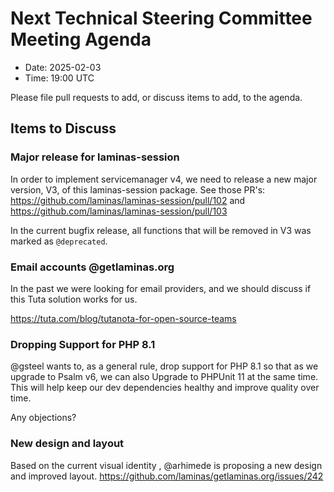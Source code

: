 # Next Technical Steering Committee Meeting Agenda

- Date: 2025-02-03
- Time: 19:00 UTC

Please file pull requests to add, or discuss items to add, to the agenda.

## Items to Discuss

### Major release for laminas-session

In order to implement servicemanager v4, we need to release a new major version, V3, of this laminas-session package.
See those PR's: https://github.com/laminas/laminas-session/pull/102  and https://github.com/laminas/laminas-session/pull/103

In the current bugfix release, all functions that will be removed in V3 was marked as `@deprecated`.

### Email accounts @getlaminas.org 

In the past we were looking for email providers, and we should discuss if this Tuta solution works for us.
    
https://tuta.com/blog/tutanota-for-open-source-teams
    
### Dropping Support for PHP 8.1

@gsteel wants to, as a general rule, drop support for PHP 8.1 so that as we upgrade to Psalm v6, we can also Upgrade to PHPUnit 11 at the same time. This will help keep our dev dependencies healthy and improve quality over time.

Any objections?

### New design and layout

Based on the current visual identity , @arhimede is proposing a new design and improved layout. 
https://github.com/laminas/getlaminas.org/issues/242
